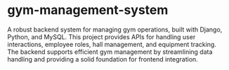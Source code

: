 # gym-management-system

A robust backend system for managing gym operations, built with Django, Python, and MySQL. This project provides APIs for handling user interactions, employee roles, hall management, and equipment tracking. The backend supports efficient gym management by streamlining data handling and providing a solid foundation for frontend integration.

